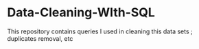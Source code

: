 # Data-Cleaning-WIth-SQL
This repository contains queries I used in cleaning this data sets ; duplicates removal, etc
